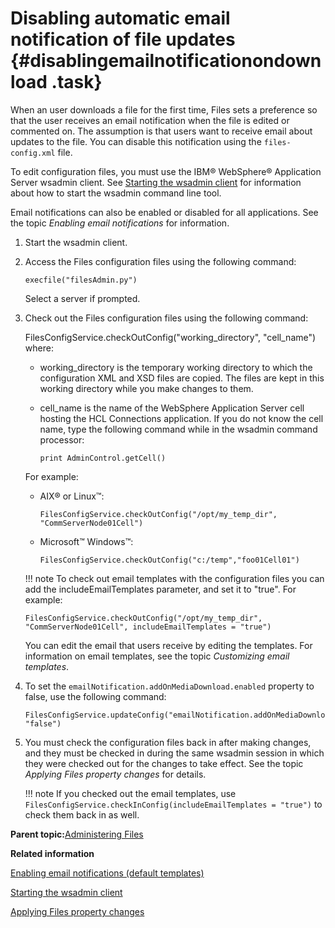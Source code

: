 # Disabling automatic email notification of file updates {#disablingemailnotificationondownload .task}

When an user downloads a file for the first time, Files sets a preference so that the user receives an email notification when the file is edited or commented on. The assumption is that users want to receive email about updates to the file. You can disable this notification using the `files-config.xml` file.

To edit configuration files, you must use the IBM® WebSphere® Application Server wsadmin client. See [Starting the wsadmin client](t_admin_wsadmin_starting.md) for information about how to start the wsadmin command line tool.

Email notifications can also be enabled or disabled for all applications. See the topic *Enabling email notifications* for information.

1.  Start the wsadmin client.

2.  Access the Files configuration files using the following command:

    ```
    execfile("filesAdmin.py")
    ```

    Select a server if prompted.

3.  Check out the Files configuration files using the following command:

    FilesConfigService.checkOutConfig\("working\_directory", "cell\_name"\) where:

    -   working\_directory is the temporary working directory to which the configuration XML and XSD files are copied. The files are kept in this working directory while you make changes to them.
    -   cell\_name is the name of the WebSphere Application Server cell hosting the HCL Connections application. If you do not know the cell name, type the following command while in the wsadmin command processor:

        ```
        print AdminControl.getCell()
        ```

    For example:

    -   AIX® or Linux™:

        ```
        FilesConfigService.checkOutConfig("/opt/my_temp_dir", "CommServerNode01Cell")
        ```

    -   Microsoft™ Windows™:

        ```
        FilesConfigService.checkOutConfig("c:/temp","foo01Cell01")
        ```

    !!! note
    To check out email templates with the configuration files you can add the includeEmailTemplates parameter, and set it to "true". For example:

    ```
    FilesConfigService.checkOutConfig("/opt/my_temp_dir", "CommServerNode01Cell", includeEmailTemplates = "true")
    ```

    You can edit the email that users receive by editing the templates. For information on email templates, see the topic *Customizing email templates*.

4.  To set the `emailNotification.addOnMediaDownload.enabled` property to false, use the following command:

    ```
    FilesConfigService.updateConfig("emailNotification.addOnMediaDownload.enabled", "false")
    ```

5.  You must check the configuration files back in after making changes, and they must be checked in during the same wsadmin session in which they were checked out for the changes to take effect. See the topic *Applying Files property changes* for details.

    !!! note
    If you checked out the email templates, use `FilesConfigService.checkInConfig(includeEmailTemplates = "true")` to check them back in as well.


**Parent topic:**[Administering Files](../admin/c_admin_files_overview.md)

**Related information**  


[Enabling email notifications \(default templates\)](../admin/t_admin_common_enable_mail.md)

[Starting the wsadmin client](../admin/t_admin_wsadmin_starting.md)

[Applying Files property changes](../admin/t_admin_files_config_apply.md)

